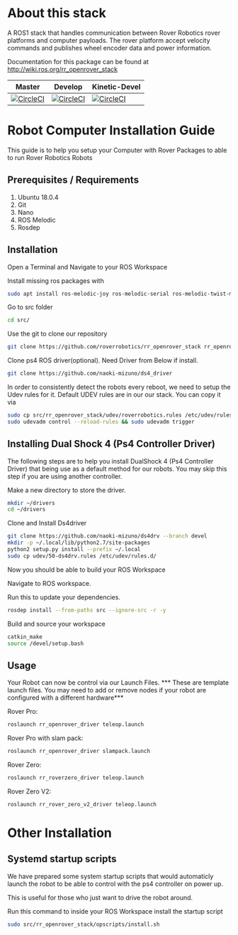 # About this stack

A ROS1 stack that handles communication between Rover Robotics rover platforms and computer payloads.
The rover platform accept velocity commands and publishes wheel encoder data and power information.

Documentation for this package can be found at http://wiki.ros.org/rr_openrover_stack

Master|Develop|Kinetic-Devel
---|---|---
[![CircleCI](https://circleci.com/gh/RoverRobotics/rr_openrover_stack/tree/master.svg?style=svg)](https://circleci.com/gh/RoverRobotics/rr_openrover_stack/tree/master)|[![CircleCI](https://circleci.com/gh/RoverRobotics/rr_openrover_stack/tree/develop.svg?style=svg)](https://circleci.com/gh/RoverRobotics/rr_openrover_stack/tree/develop)|[![CircleCI](https://circleci.com/gh/RoverRobotics/rr_openrover_stack/tree/kinetic-devel.svg?style=svg)](https://circleci.com/gh/RoverRobotics/rr_openrover_stack/tree/kinetic-devel)

# Robot Computer Installation Guide

This guide is to help you setup your Computer with Rover Packages to able to run Rover Robotics Robots

## Prerequisites / Requirements
1. Ubuntu 18.0.4
2. Git
3. Nano
4. ROS Melodic
5. Rosdep
## Installation
Open a Terminal and Navigate to your ROS Workspace

Install missing ros packages with
```bash
sudo apt install ros-melodic-joy ros-melodic-serial ros-melodic-twist-mux ros-melodic-tf2-geometry-msgs ros-melodic-robot-localization ros-melodic-gmapping ros-melodic-move-base -y
```
Go to src folder
```bash
cd src/
```
Use the git to clone our repository

```bash
git clone https://github.com/roverrobotics/rr_openrover_stack rr_openrover_stack
```
Clone ps4 ROS driver(optional). Need Driver from Below if install.
```bash
git clone https://github.com/naoki-mizuno/ds4_driver
```

In order to consistently detect the robots every reboot, we need to setup the Udev rules for it. Default UDEV rules are in our our stack. You can copy it via
```bash
sudo cp src/rr_openrover_stack/udev/roverrobotics.rules /etc/udev/rules.d/
sudo udevadm control --reload-rules && sudo udevadm trigger
```
## Installing Dual Shock 4 (Ps4 Controller Driver)
The following steps are to help you 
install DualShock 4 (Ps4 Controller Driver) that being use as a default method for our robots. You may skip this step if you are using another controller.

Make a new directory to store the driver.
```bash
mkdir ~/drivers
cd ~/drivers
```
Clone and Install Ds4driver
```bash
git clone https://github.com/naoki-mizuno/ds4drv --branch devel
mkdir -p ~/.local/lib/python2.7/site-packages
python2 setup.py install --prefix ~/.local
sudo cp udev/50-ds4drv.rules /etc/udev/rules.d/
```
Now you should be able to build your ROS Workspace

Navigate to ROS workspace. 

Run this to update your dependencies.
```bash
rosdep install --from-paths src --ignore-src -r -y
```
Build and source your workspace
```bash
catkin_make
source /devel/setup.bash
```

## Usage

Your Robot can now be control via our Launch Files. *** These are template launch files. You may need to add or remove nodes if your robot are configured with a different hardware***

Rover Pro:
```bash
roslaunch rr_openrover_driver teleop.launch
```
Rover Pro with slam pack:
```bash
roslaunch rr_openrover_driver slampack.launch
```

Rover Zero:
```bash
roslaunch rr_roverzero_driver teleop.launch
```
Rover Zero V2:
```bash
roslaunch rr_rover_zero_v2_driver teleop.launch
```
# Other Installation

## Systemd startup scripts
We have prepared some system startup scripts that would automaticly launch the robot to be able to control with the ps4 controller on power up. 

This is useful for those who just want to drive the robot around.

Run this command to inside your ROS Workspace install the startup script
```bash
sudo src/rr_openrover_stack/opscripts/install.sh
